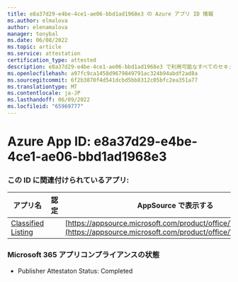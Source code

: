```yaml
---
title: e8a37d29-e4be-4ce1-ae06-bbd1ad1968e3 の Azure アプリ ID 情報
ms.author: elmalova
author: elenamalova
manager: tonybal
ms.date: 06/08/2022
ms.topic: article
ms.service: attestation
certification_type: attested
description: e8a37d29-e4be-4ce1-ae06-bbd1ad1968e3 で利用可能なすべてのセキュリティとコンプライアンス情報。
ms.openlocfilehash: a97fc9ca1458d9679849791ac324b94abdf2ad8a
ms.sourcegitcommit: 6f2b3870f4d541dcbd5bb8312c05bfc2ea351a77
ms.translationtype: MT
ms.contentlocale: ja-JP
ms.lasthandoff: 06/09/2022
ms.locfileid: "65969777"
---
```

# <a name="azure-app-id-e8a37d29-e4be-4ce1-ae06-bbd1ad1968e3"></a>Azure App ID: e8a37d29-e4be-4ce1-ae06-bbd1ad1968e3


### <a name="apps-associated-with-this-id"></a>この ID に関連付けられているアプリ:
| **アプリ名** | **認定** | **AppSource で表示する** |
|--------------|---------------|-----------------------|
| [Classified Listing](../forward/WA200004155.md) |  | [https://appsource.microsoft.com/product/office/WA200004155](https://appsource.microsoft.com/product/office/WA200004155) |

### <a name="microsoft-365-app-compliance-status"></a>Microsoft 365 アプリコンプライアンスの状態
- Publisher Attestaton Status: Completed
